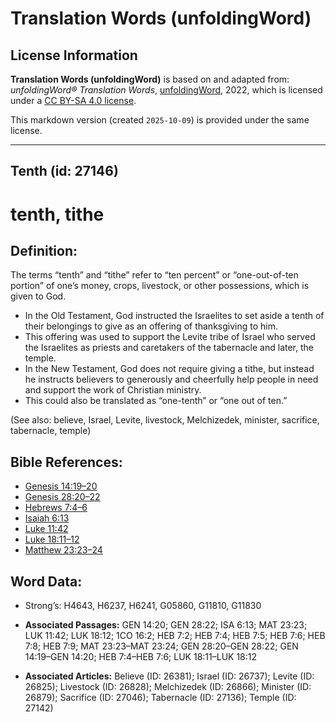 # Translation Words (unfoldingWord)

## License Information

**Translation Words (unfoldingWord)** is based on and adapted from: _unfoldingWord® Translation Words_, [unfoldingWord](https://unfoldingword.org/utw), 2022, which is licensed under a [CC BY-SA 4.0 license](https://creativecommons.org/licenses/by-sa/4.0/legalcode.en).

This markdown version (created `2025-10-09`) is provided under the same license.



--------------------------------

## Tenth (id: 27146)

tenth, tithe
============

Definition:
-----------

The terms “tenth” and “tithe” refer to “ten percent” or “one\-out\-of\-ten portion” of one’s money, crops, livestock, or other possessions, which is given to God.

* In the Old Testament, God instructed the Israelites to set aside a tenth of their belongings to give as an offering of thanksgiving to him.
* This offering was used to support the Levite tribe of Israel who served the Israelites as priests and caretakers of the tabernacle and later, the temple.
* In the New Testament, God does not require giving a tithe, but instead he instructs believers to generously and cheerfully help people in need and support the work of Christian ministry.
* This could also be translated as “one\-tenth” or “one out of ten.”

(See also: believe, Israel, Levite, livestock, Melchizedek, minister, sacrifice, tabernacle, temple)

Bible References:
-----------------

* [Genesis 14:19–20](https://ref.ly/Gen14:19-Gen14:20)
* [Genesis 28:20–22](https://ref.ly/Gen28:20-Gen28:22)
* [Hebrews 7:4–6](https://ref.ly/Heb7:4-Heb7:6)
* [Isaiah 6:13](https://ref.ly/Isa6:13)
* [Luke 11:42](https://ref.ly/Luke11:42)
* [Luke 18:11–12](https://ref.ly/Luke18:11-Luke18:12)
* [Matthew 23:23–24](https://ref.ly/Matt23:23-Matt23:24)

Word Data:
----------

* Strong’s: H4643, H6237, H6241, G05860, G11810, G11830

* **Associated Passages:** GEN 14:20; GEN 28:22; ISA 6:13; MAT 23:23; LUK 11:42; LUK 18:12; 1CO 16:2; HEB 7:2; HEB 7:4; HEB 7:5; HEB 7:6; HEB 7:8; HEB 7:9; MAT 23:23–MAT 23:24; GEN 28:20–GEN 28:22; GEN 14:19–GEN 14:20; HEB 7:4–HEB 7:6; LUK 18:11–LUK 18:12
* **Associated Articles:** Believe (ID: 26381); Israel (ID: 26737); Levite (ID: 26825); Livestock (ID: 26828); Melchizedek (ID: 26866); Minister (ID: 26879); Sacrifice (ID: 27046); Tabernacle (ID: 27136); Temple (ID: 27142)

